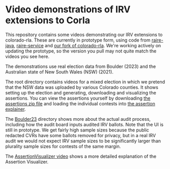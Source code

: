# Video demonstrations of IRV extensions to Corla

This repository contains some videos demonstrating our IRV extensions to colorado-rla. These are currently in prototype form, using code from [raire-java](https://github.com/DemocracyDevelopers/raire-java), [raire-service](https://github.com/DemocracyDevelopers/colorado-rla/tree/prototype-DBUpdate) and [our fork of colorado-rla](https://github.com/DemocracyDevelopers/colorado-rla/tree/prototype-DBUpdate). We're working actively on updating the prototype, so the version you pull may not quite match the videos you see here.

The demonstrations use real election data from Boulder (2023) and the Australian state of New South Wales (NSW) (2021). 

The root directory contains videos for a mixed election in which we pretend that the NSW data was uploaded by various Colorado counties. It shows setting up the election and generating, downloading and visualizing the assertions. You can view the assertions yourself by downloading [the assertions zip file](https://github.com/DemocracyDevelopers/Videos-And-Large-Files/raw/main/NSW_2021_Boulder_2023_assertions.zip) and loading the individual contests into [the assertion explainer](https://democracydevelopers.github.io/raire-rs/WebContent/explain_assertions.html).

The [Boulder23](https://github.com/DemocracyDevelopers/Videos-And-Large-Files/tree/main/Boulder23Demo) directory shows more about the actual audit process, including how the audit board inputs audited IRV ballots. Note that the UI is still in prototype.  We get fairly high sample sizes because the public redacted CVRs have some ballots removed for privacy, but in a real IRV audit we would not expect IRV sample sizes to be significantly larger than plurality sample sizes for contests of the same margin.

The [AssertionVisualizer video](https://github.com/DemocracyDevelopers/Videos-And-Large-Files/tree/main/AssertionVisualiser.mp4) shows a more detailed explanation of the Assertion Visualizer.

